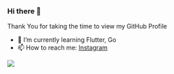 ### Hi there 👋

Thank You for taking the time to view my GitHub Profile</p>
- 🌱 I’m currently learning Flutter, Go
- 📫 How to reach me: <a href="https://instagram.com/paratonsp/" target="blank">Instagram

<img class="img" src="https://github-readme-stats.vercel.app/api/top-langs/?username=paratonsp&theme=highcontrast&layout=compact" />


